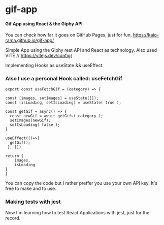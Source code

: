 # gif-app
#### Gif App using React &amp; the Giphy API

You can check how far it goes on GitHub Pages, just for fun, https://kaio-rama.github.io/gif-app/


 Simple App using the Giphy rest API and React as technology.
 Also used VITE // https://vitejs.dev/config/
 
 Implementing Hooks as useState && useEffect.
 
 ### Also I use a personal Hook called: useFetchGif
 
    export const useFetchGif = (category) => {

    const [images, setImages] = useState([]);
    const [isLoading, setIsLoading] = useState( true );

    const getGif = async() => {
      const newGif = await getGifs( category );
      setImages(newGif);
      setIsLoading( false );
    }
  
    useEffect(()=>{
      getGif();
     }, [])

    return {
        images,
        isLoading
    }
    }
 
 You can copy the code but I rather preffer you use your own API key. It's free to make and to use.
 
 ### Making tests with jest
 
 Now I'm learning how to test React Applications with jest, just for the record.
